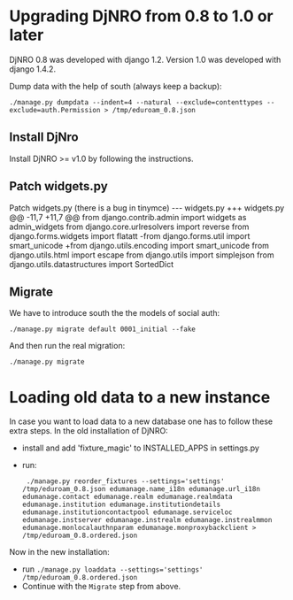 # Upgrading DjNRO from 0.8 to 1.0 or later

DjNRO 0.8 was developed with django 1.2. Version 1.0 was developed with django 1.4.2.

Dump data with the help of south (always keep a backup):

	./manage.py dumpdata --indent=4 --natural --exclude=contenttypes --exclude=auth.Permission > /tmp/eduroam_0.8.json

## Install DjNro
Install DjNRO >= v1.0 by following the instructions.


## Patch widgets.py
Patch widgets.py (there is a bug in tinymce)
	--- widgets.py
	+++ widgets.py
	@@ -11,7 +11,7 @@
	 from django.contrib.admin import widgets as admin_widgets
	 from django.core.urlresolvers import reverse
	 from django.forms.widgets import flatatt
	-from django.forms.util import smart_unicode
	+from django.utils.encoding import smart_unicode
	 from django.utils.html import escape
	 from django.utils import simplejson
	 from django.utils.datastructures import SortedDict


## Migrate
We have to introduce south the the models of social auth:

	./manage.py migrate default 0001_initial --fake

And then run the real migration:

	./manage.py migrate


# Loading old data to a new instance
In case you want to load data to a new database one has to follow these extra
steps.
In the old installation of DjNRO:

 - install and add 'fixture_magic' to INSTALLED_APPS in settings.py
 - run:

 		./manage.py reorder_fixtures --settings='settings' /tmp/eduroam_0.8.json edumanage.name_i18n edumanage.url_i18n edumanage.contact edumanage.realm edumanage.realmdata edumanage.institution edumanage.institutiondetails edumanage.institutioncontactpool edumanage.serviceloc edumanage.instserver edumanage.instrealm edumanage.instrealmmon edumanage.monlocalauthnparam edumanage.monproxybackclient > /tmp/eduroam_0.8.ordered.json


Now in the new installation:

 - run `./manage.py loaddata --settings='settings' /tmp/eduroam_0.8.ordered.json`
 - Continue with the `Migrate` step from above.

